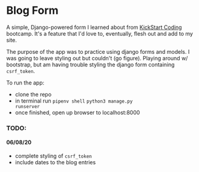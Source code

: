# Blog Form

A simple, Django-powered form I learned about from <a target="_blank" href="http://www.kickstartcoding.com">KickStart Coding</a> bootcamp. It's a feature that I'd love to, eventually, flesh out and add to my site.

The purpose of the app was to practice using django forms and models. I was going to leave styling out but couldn't (go figure). Playing around w/ bootstrap, but am having trouble styling the django form containing <code>csrf_token</code>.

To run the app:

- clone the repo
- in terminal run
    <code>pipenv shell</code>
    <code>python3 manage.py runserver</code>
- once finished, open up browser to localhost:8000

<h3>TODO:</h3>
<h4>06/08/20</h4>
<ul>
    <li>complete styling of <code>csrf_token</code>
    <li>include dates to the blog entries</li>